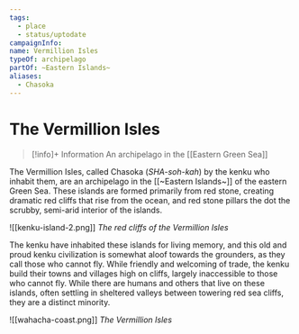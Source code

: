 ```yaml
---
tags:
  - place
  - status/uptodate
campaignInfo: 
name: Vermillion Isles
typeOf: archipelago
partOf: ~Eastern Islands~
aliases:
  - Chasoka
---
```

# The Vermillion Isles
>[!info]+ Information
> An archipelago in the [[Eastern Green Sea]]

The Vermillion Isles, called Chasoka (*SHA-soh-kah*) by the kenku who inhabit them, are an archipelago in the [[~Eastern Islands~]] of the eastern Green Sea. These islands are formed primarily from red stone, creating dramatic red cliffs that rise from the ocean, and red stone pillars the dot the scrubby, semi-arid interior of the islands.

![[kenku-island-2.png]]
*The red cliffs of the Vermillion Isles*

The kenku have inhabited these islands for living memory, and this old and proud kenku civilization is somewhat aloof towards the grounders, as they call those who cannot fly. While friendly and welcoming of trade, the kenku build their towns and villages high on cliffs, largely inaccessible to those who cannot fly. While there are humans and others that live on these islands,  often settling in sheltered valleys between towering red sea cliffs, they are a distinct minority.

![[wahacha-coast.png]]
*The Vermillion Isles*
